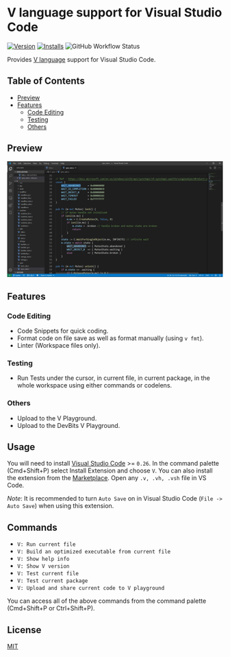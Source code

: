 # V language support for Visual Studio Code

[![Version](https://vsmarketplacebadge.apphb.com/version/vlang-vscode.extension.svg)](https://marketplace.visualstudio.com/items?itemName=vlang-vscode.extension)
[![Installs](https://vsmarketplacebadge.apphb.com/installs/vlang-vscode.extension.svg)](https://marketplace.visualstudio.com/items?itemName=vlang-vscode.extension)
![GitHub Workflow Status](https://img.shields.io/github/workflow/status/vlang/vscode-vlang/CI)

Provides [V language](https://vlang.io) support for Visual Studio Code.

## Table of Contents
- [Preview](#preview)
- [Features](#features)
  - [Code Editing](#code-editing)
  - [Testing](#testing)
  - [Others](#others)

## Preview

![First demo screenshot](./images/demo.png)

## Features

### Code Editing

- Code Snippets for quick coding.
- Format code on file save as well as format manually (using `v fmt`).
- Linter (Workspace files only).

### Testing

- Run Tests under the cursor, in current file, in current package, in the whole workspace using either commands or codelens.

### Others

- Upload to the V Playground.
- Upload to the DevBits V Playground.

## Usage

You will need to install [Visual Studio Code](https://code.visualstudio.com/) >= `0.26`. In the command palette (Cmd+Shift+P) select Install Extension and choose `V`. You can also install the extension from the [Marketplace](https://marketplace.visualstudio.com/vscode). Open any `.v, .vh, .vsh`  file in VS Code.

_Note_: It is recommended to turn `Auto Save` on in Visual Studio Code (`File -> Auto Save`) when using this extension.

## Commands
- `V: Run current file`
- `V: Build an optimized executable from current file`
- `V: Show help info`
- `V: Show V version`
- `V: Test current file`
- `V: Test current package`
- `V: Upload and share current code to V playground`

You can access all of the above commands from the command palette (Cmd+Shift+P or Ctrl+Shift+P).

## License

[MIT](./LICENSE)
